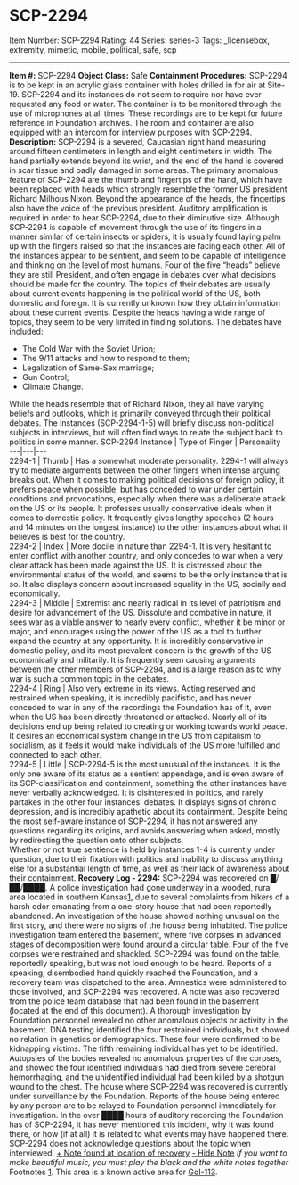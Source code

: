 # SCP-2294
Item Number: SCP-2294
Rating: 44
Series: series-3
Tags: _licensebox, extremity, mimetic, mobile, political, safe, scp

---

  
**Item #:** SCP-2294 
**Object Class:** Safe
**Containment Procedures:** SCP-2294 is to be kept in an acrylic glass container with holes drilled in for air at Site-19. SCP-2294 and its instances do not seem to require nor have ever requested any food or water. The container is to be monitored through the use of microphones at all times. These recordings are to be kept for future reference in Foundation archives. The room and container are also equipped with an intercom for interview purposes with SCP-2294.
**Description:** SCP-2294 is a severed, Caucasian right hand measuring around fifteen centimeters in length and eight centimeters in width. The hand partially extends beyond its wrist, and the end of the hand is covered in scar tissue and badly damaged in some areas.
The primary anomalous feature of SCP-2294 are the thumb and fingertips of the hand, which have been replaced with heads which strongly resemble the former US president Richard Milhous Nixon. Beyond the appearance of the heads, the fingertips also have the voice of the previous president. Auditory amplification is required in order to hear SCP-2294, due to their diminutive size. Although SCP-2294 is capable of movement through the use of its fingers in a manner similar of certain insects or spiders, it is usually found laying palm up with the fingers raised so that the instances are facing each other.
All of the instances appear to be sentient, and seem to be capable of intelligence and thinking on the level of most humans. Four of the five “heads” believe they are still President, and often engage in debates over what decisions should be made for the country. The topics of their debates are usually about current events happening in the political world of the US, both domestic and foreign. It is currently unknown how they obtain information about these current events. Despite the heads having a wide range of topics, they seem to be very limited in finding solutions. The debates have included:
  * The Cold War with the Soviet Union;
  * The 9/11 attacks and how to respond to them;
  * Legalization of Same-Sex marriage;
  * Gun Control;
  * Climate Change.

While the heads resemble that of Richard Nixon, they all have varying beliefs and outlooks, which is primarily conveyed through their political debates. The instances (SCP-2294-1-5) will briefly discuss non-political subjects in interviews, but will often find ways to relate the subject back to politics in some manner.
SCP-2294 Instance | Type of Finger | Personality  
---|---|---  
2294-1 | Thumb | Has a somewhat moderate personality. 2294-1 will always try to mediate arguments between the other fingers when intense arguing breaks out. When it comes to making political decisions of foreign policy, it prefers peace when possible, but has conceded to war under certain conditions and provocations, especially when there was a deliberate attack on the US or its people. It professes usually conservative ideals when it comes to domestic policy. It frequently gives lengthy speeches (2 hours and 14 minutes on the longest instance) to the other instances about what it believes is best for the country.  
2294-2 | Index | More docile in nature than 2294-1. It is very hesitant to enter conflict with another country, and only concedes to war when a very clear attack has been made against the US. It is distressed about the environmental status of the world, and seems to be the only instance that is so. It also displays concern about increased equality in the US, socially and economically.  
2294-3 | Middle | Extremist and nearly radical in its level of patriotism and desire for advancement of the US. Dissolute and combative in nature, it sees war as a viable answer to nearly every conflict, whether it be minor or major, and encourages using the power of the US as a tool to further expand the country at any opportunity. It is incredibly conservative in domestic policy, and its most prevalent concern is the growth of the US economically and militarily. It is frequently seen causing arguments between the other members of SCP-2294, and is a large reason as to why war is such a common topic in the debates.  
2294-4 | Ring | Also very extreme in its views. Acting reserved and restrained when speaking, it is incredibly pacifistic, and has never conceded to war in any of the recordings the Foundation has of it, even when the US has been directly threatened or attacked. Nearly all of its decisions end up being related to creating or working towards world peace. It desires an economical system change in the US from capitalism to socialism, as it feels it would make individuals of the US more fulfilled and connected to each other.  
2294-5 | Little | SCP-2294-5 is the most unusual of the instances. It is the only one aware of its status as a sentient appendage, and is even aware of its SCP-classification and containment, something the other instances have never verbally acknowledged. It is disinterested in politics, and rarely partakes in the other four instances’ debates. It displays signs of chronic depression, and is incredibly apathetic about its containment. Despite being the most self-aware instance of SCP-2294, it has not answered any questions regarding its origins, and avoids answering when asked, mostly by redirecting the question onto other subjects.  
Whether or not true sentience is held by instances 1-4 is currently under question, due to their fixation with politics and inability to discuss anything else for a substantial length of time, as well as their lack of awareness about their containment.
**Recovery Log - 2294:**
SCP-2294 was recovered on █/██/████. A police investigation had gone underway in a wooded, rural area located in southern Kansas[1](javascript:;), due to several complaints from hikers of a harsh odor emanating from a one-story house that had been reportedly abandoned. An investigation of the house showed nothing unusual on the first story, and there were no signs of the house being inhabited.
The police investigation team entered the basement, where five corpses in advanced stages of decomposition were found around a circular table. Four of the five corpses were restrained and shackled. SCP-2294 was found on the table, reportedly speaking, but was not loud enough to be heard.
Reports of a speaking, disembodied hand quickly reached the Foundation, and a recovery team was dispatched to the area. Amnestics were administered to those involved, and SCP-2294 was recovered. A note was also recovered from the police team database that had been found in the basement (located at the end of this document). A thorough investigation by Foundation personnel revealed no other anomalous objects or activity in the basement. DNA testing identified the four restrained individuals, but showed no relation in genetics or demographics. These four were confirmed to be kidnapping victims. The fifth remaining individual has yet to be identified.
Autopsies of the bodies revealed no anomalous properties of the corpses, and showed the four identified individuals had died from severe cerebral hemorrhaging, and the unidentified individual had been killed by a shotgun wound to the chest. The house where SCP-2294 was recovered is currently under surveillance by the Foundation. Reports of the house being entered by any person are to be relayed to Foundation personnel immediately for investigation.
In the over ████ hours of auditory recording the Foundation has of SCP-2294, it has never mentioned this incident, why it was found there, or how (if at all) it is related to what events may have happened there. SCP-2294 does not acknowledge questions about the topic when interviewed.
[\+ Note found at location of recovery](javascript:;)
[\- Hide Note](javascript:;)
_If you want to make beautiful music, you must play the black and the white notes together_
Footnotes
[1](javascript:;). This area is a known active area for [GoI-113](/scp-2736).